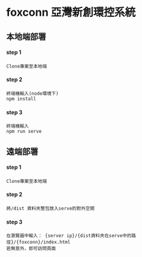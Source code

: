 # foxconn 亞灣新創環控系統

## 本地端部署
#### step 1
```
Clone專案至本地端
```
#### step 2
```
終端機輸入(node環境下)
npm install
```
#### step 3
```
終端機輸入
npm run serve
```

## 遠端部署
#### step 1
``` 
Clone專案至本地端
```
#### step 2
```
將/dist 資料夾整包放入serve的對外空間
```
#### step 3
```
在瀏覽器中輸入： {server ip}/{dist資料夾在serve中的路徑}/{foxconn}/index.html
若無意外，即可訪問頁面
```

